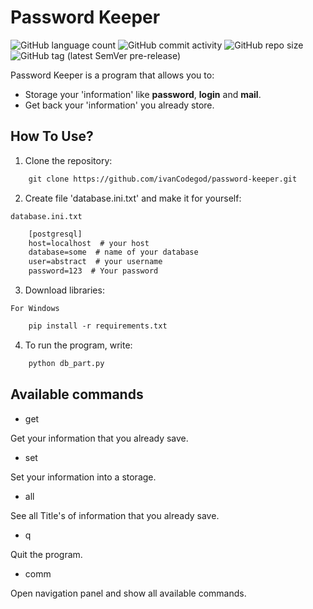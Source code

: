 # Password Keeper
![GitHub language count](https://img.shields.io/github/languages/count/ivanCodegod/password-keeper?logo=GitHub&logoColor=blue)
![GitHub commit activity](https://img.shields.io/github/commit-activity/m/ivanCodegod/password-keeper?color=yellow&logo=GitHub&logoColor=black)
![GitHub repo size](https://img.shields.io/github/repo-size/ivanCodegod/password-keeper?logo=GitHub&logoColor=purple)
![GitHub tag (latest SemVer pre-release)](https://img.shields.io/github/v/tag/ivanCodegod/password-keeper?color=red&include_prereleases&logo=GitHub&logoColor=green)

Password Keeper is a program that allows you to:
- Storage your 'information' like __password__, __login__ and __mail__.
- Get back your 'information' you already store.


## How To Use?
1. Clone the repository:
```txt
    git clone https://github.com/ivanCodegod/password-keeper.git
```
2. Create file 'database.ini.txt' and make it for yourself:

``database.ini.txt``
```txt
    [postgresql]
    host=localhost  # your host
    database=some  # name of your database
    user=abstract  # your username
    password=123  # Your password
```
3. Download libraries:

``For Windows``
```txt
    pip install -r requirements.txt
```

4. To run the program, write:
```txt
    python db_part.py
```

## Available commands
- get 

Get your information that you already save.
- set

Set your information into a storage.
- all

See all Title's of information that you already save.
- q

Quit the program.
- comm

Open navigation panel and show all available commands.